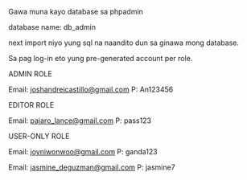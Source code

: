 Gawa muna kayo database sa phpadmin

database name: db_admin

next import niyo yung sql na naandito dun sa ginawa mong database.




Sa pag log-in eto yung pre-generated account per role.

ADMIN ROLE

Email: joshandreicastillo@gmail.com
P: An123456

EDITOR ROLE

Email: pajaro_lance@gmail.com
P: pass123

USER-ONLY ROLE

Email: joyniwonwoo@gmail.com 
P: ganda123


Email: jasmine_deguzman@gmail.com
P: jasmine7



